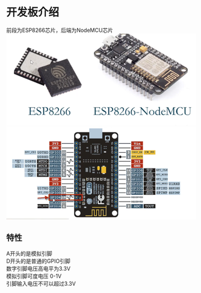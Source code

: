# 开发板介绍
前段为ESP8266芯片，后端为NodeMCU芯片
![Pasted image 20210406184853](../../../../pictures/Pasted%20image%2020210406184853.png)
![Pasted image 20210406185132](../../../../pictures/Pasted%20image%2020210406185132.png)

## 特性
A开头的是模拟引脚  
D开头的是普通的GPIO引脚  
数字引脚电压高电平为3.3V   
模拟引脚可度电压 0-1V   
引脚输入电压不可以超过3.3V  

